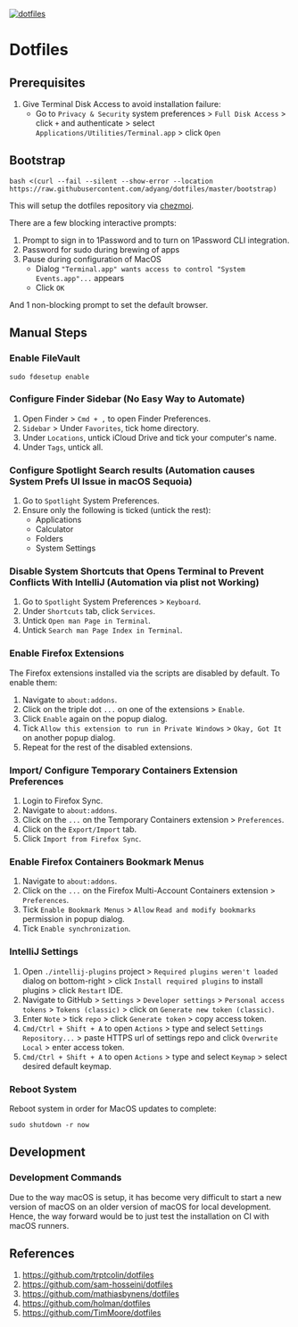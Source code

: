 [![dotfiles](https://github.com/adyang/dotfiles/workflows/dotfiles/badge.svg)](https://github.com/adyang/dotfiles/actions?query=workflow%3Adotfiles)

# Dotfiles
## Prerequisites
1. Give Terminal Disk Access to avoid installation failure:
    * Go to `Privacy & Security` system preferences > `Full Disk Access` > click `+` and authenticate > select `Applications/Utilities/Terminal.app` > click `Open`

## Bootstrap
```console
bash <(curl --fail --silent --show-error --location https://raw.githubusercontent.com/adyang/dotfiles/master/bootstrap)
```
This will setup the dotfiles repository via [chezmoi](https://www.chezmoi.io/).

There are a few blocking interactive prompts:
1. Prompt to sign in to 1Password and to turn on 1Password CLI integration.
1. Password for sudo during brewing of apps
1. Pause during configuration of MacOS
    - Dialog `"Terminal.app" wants access to control "System Events.app"...` appears
    - Click `OK`

And 1 non-blocking prompt to set the default browser.

## Manual Steps
### Enable FileVault
```console
sudo fdesetup enable
```

### Configure Finder Sidebar (No Easy Way to Automate)
1. Open Finder > `Cmd + ,` to open Finder Preferences.
2. `Sidebar` > Under `Favorites`, tick home directory.
3. Under `Locations`, untick iCloud Drive and tick your computer's name.
4. Under `Tags`, untick all.

### Configure Spotlight Search results (Automation causes System Prefs UI Issue in macOS Sequoia)
1. Go to `Spotlight` System Preferences.
2. Ensure only the following is ticked (untick the rest):
    * Applications
    * Calculator
    * Folders
    * System Settings

### Disable System Shortcuts that Opens Terminal to Prevent Conflicts With IntelliJ (Automation via plist not Working)
1. Go to `Spotlight` System Preferences > `Keyboard`.
2. Under `Shortcuts` tab, click `Services`.
3. Untick `Open man Page in Terminal`.
4. Untick `Search man Page Index in Terminal`.

### Enable Firefox Extensions
The Firefox extensions installed via the scripts are disabled by default. To enable them:
1. Navigate to `about:addons`.
2. Click on the triple dot `...` on one of the extensions > `Enable`.
3. Click `Enable` again on the popup dialog.
4. Tick `Allow this extension to run in Private Windows` > `Okay, Got It` on another popup dialog.
5. Repeat for the rest of the disabled extensions.

### Import/ Configure Temporary Containers Extension Preferences
1. Login to Firefox Sync.
2. Navigate to `about:addons`.
3. Click on the `...` on the Temporary Containers extension > `Preferences`.
4. Click on the `Export/Import` tab.
5. Click `Import from Firefox Sync`.

### Enable Firefox Containers Bookmark Menus
1. Navigate to `about:addons`.
2. Click on the `...` on the Firefox Multi-Account Containers extension > `Preferences`.
3. Tick `Enable Bookmark Menus` > `Allow` `Read and modify bookmarks` permission in popup dialog.
4. Tick `Enable synchronization`.

### IntelliJ Settings
1. Open `./intellij-plugins` project > `Required plugins weren't loaded` dialog on bottom-right > click `Install required plugins` to install plugins > click `Restart` IDE.
1. Navigate to GitHub > `Settings` > `Developer settings` > `Personal access tokens` > `Tokens (classic)` > click on `Generate new token (classic)`.
1. Enter `Note` > tick `repo` > click `Generate token` > copy access token.
1. `Cmd/Ctrl + Shift + A` to open `Actions` > type and select `Settings Repository...` > paste HTTPS url of settings repo and click `Overwrite Local` > enter access token.
1. `Cmd/Ctrl + Shift + A` to open `Actions` > type and select `Keymap` > select desired default keymap.

### Reboot System
Reboot system in order for MacOS updates to complete:
```console
sudo shutdown -r now
```

## Development
### Development Commands
Due to the way macOS is setup, it has become very difficult to start a new version of macOS on an older version of macOS for local development.
Hence, the way forward would be to just test the installation on CI with macOS runners.

## References
1. https://github.com/trptcolin/dotfiles
2. https://github.com/sam-hosseini/dotfiles
3. https://github.com/mathiasbynens/dotfiles
4. https://github.com/holman/dotfiles
5. https://github.com/TimMoore/dotfiles
